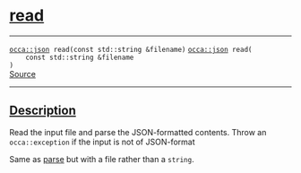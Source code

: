 
<h1 id="read">
 <a href="#/api/json/read" class="anchor">
   <span>read</span>
  </a>
</h1>

<div class="signature">

<hr>

  <div class="definition-container">
    <div class="definition">
      <code class="desktop-only"><a href="#/api/json/">occa::json</a> read(<span class="token keyword">const</span> <span class="token keyword">std::string</span> &amp;filename)</code>
      <code class="mobile-only"><a href="#/api/json/">occa::json</a> read(
    <span class="token keyword">const</span> <span class="token keyword">std::string</span> &amp;filename
)</code>
      <div class="flex-spacing"></div>
      <a href="https://github.com/libocca/occa/blob/6d155d0c/include/occa/types/json.hpp#L401" target="_blank">Source</a>
    </div>
    
  </div>

  <hr>
</div>


<h2 id="description">
 <a href="#/api/json/read?id=description" class="anchor">
   <span>Description</span>
  </a>
</h2>

Read the input file and parse the JSON-formatted contents.
Throw an `occa::exception` if the input is not of JSON-format

Same as [parse](/api/json/parse) but with a file rather than a `string`.
